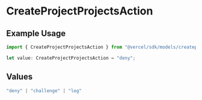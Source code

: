 # CreateProjectProjectsAction

## Example Usage

```typescript
import { CreateProjectProjectsAction } from "@vercel/sdk/models/createprojectop.js";

let value: CreateProjectProjectsAction = "deny";
```

## Values

```typescript
"deny" | "challenge" | "log"
```